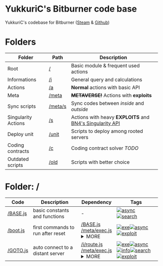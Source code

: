 # YukkuriC's Bitburner code base
YukkuriC's codebase for Bitburner ([Steam](https://store.steampowered.com/app/1812820/) & [Github](https://github.com/danielyxie/bitburner))

<!-- end header -->

# Folders
Folder|Path|Description
-|-|-
Root|[/](./)|Basic module & frequent used actions
Informations|[/i](./i)|General query and calculations
Actions|[/a](./a)|__Normal__ actions with basic API
Meta|[/meta](./meta)|~~__METAVERSE!__~~ Actions with __exploits__ 
Sync scripts|[/meta/s](./meta/s)|Sync codes between _inside_ and _outside_
Singularity Actions|[/s](./s)|Actions with heavy __EXPLOITS__ and [BN4's Singularity API](https://github.com/danielyxie/bitburner/blob/master/markdown/bitburner.singularity.md)
Deploy unit|[/unit](./unit)|Scripts to deploy among rooted servers
Coding contracts|[/c](./c)|Coding contract solver _TODO_
Outdated scripts|[/old](./old)|Scripts with better choice

<!-- begin script info -->
# Folder: /
Code|Description|Dependency|Tags
-|-|-|-
[/BASE.js](./BASE.js)|basic constants and functions|-|[![async](https://img.shields.io/badge/-async-black)](#async)[![search](https://img.shields.io/badge/-search-blue)](#search)
[/boot.js](./boot.js)|first commands to run after reset|[/BASE.js](./BASE.js)<br>[/meta/exec.js](./meta/exec.js)<details><summary>MORE</summary>[/meta/META.js](./meta/META.js)</details>|[![exe](https://img.shields.io/badge/-exe-gold)](#exe)[![async](https://img.shields.io/badge/-async-black)](#async)[![exploit](https://img.shields.io/badge/-exploit-%23ff0000)](#exploit)
[/GOTO.js](./GOTO.js)|auto connect to a distant server|[/i/route.js](./i/route.js)<br>[/meta/exec.js](./meta/exec.js)<details><summary>MORE</summary>[/meta/META.js](./meta/META.js)<br>[/BASE.js](./BASE.js)</details>|[![exe](https://img.shields.io/badge/-exe-gold)](#exe)[![async](https://img.shields.io/badge/-async-black)](#async)[![info](https://img.shields.io/badge/-info-cyan)](#info)[![search](https://img.shields.io/badge/-search-blue)](#search)[![exploit](https://img.shields.io/badge/-exploit-%23ff0000)](#exploit)
